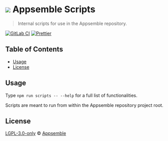 # ![](https://gitlab.com/appsemble/appsemble/-/raw/0.35.9/config/assets/logo.svg) Appsemble Scripts

> Internal scripts for use in the Appsemble repository.

[![GitLab CI](https://gitlab.com/appsemble/appsemble/badges/0.35.9/pipeline.svg)](https://gitlab.com/appsemble/appsemble/-/releases/0.35.9)
[![Prettier](https://img.shields.io/badge/code_style-prettier-ff69b4.svg)](https://prettier.io)

## Table of Contents

- [Usage](#usage)
- [License](#license)

## Usage

Type `npm run scripts -- --help` for a full list of functionalities.

Scripts are meant to run from within the Appsemble repository project root.

## License

[LGPL-3.0-only](https://gitlab.com/appsemble/appsemble/-/blob/0.35.9/LICENSE.md) ©
[Appsemble](https://appsemble.com)

